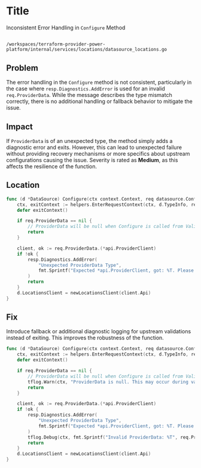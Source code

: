 # Title

Inconsistent Error Handling in `Configure` Method

## 

`/workspaces/terraform-provider-power-platform/internal/services/locations/datasource_locations.go`

## Problem

The error handling in the `Configure` method is not consistent, particularly in the case where `resp.Diagnostics.AddError` is used for an invalid `req.ProviderData`. While the message describes the type mismatch correctly, there is no additional handling or fallback behavior to mitigate the issue.

## Impact

If `ProviderData` is of an unexpected type, the method simply adds a diagnostic error and exits. However, this can lead to unexpected failure without providing recovery mechanisms or more specifics about upstream configurations causing the issue. Severity is rated as **Medium**, as this affects the resilience of the function.

## Location

```go
func (d *DataSource) Configure(ctx context.Context, req datasource.ConfigureRequest, resp *datasource.ConfigureResponse) {
	ctx, exitContext := helpers.EnterRequestContext(ctx, d.TypeInfo, req)
	defer exitContext()

	if req.ProviderData == nil {
		// ProviderData will be null when Configure is called from ValidateConfig.  It's ok.
		return
	}

	client, ok := req.ProviderData.(*api.ProviderClient)
	if !ok {
		resp.Diagnostics.AddError(
			"Unexpected ProviderData Type",
			fmt.Sprintf("Expected *api.ProviderClient, got: %T. Please report this issue to the provider developers.", req.ProviderData),
		)
		return
	}
	d.LocationsClient = newLocationsClient(client.Api)
}
```

## Fix

Introduce fallback or additional diagnostic logging for upstream validations instead of exiting. This improves the robustness of the function.

```go
func (d *DataSource) Configure(ctx context.Context, req datasource.ConfigureRequest, resp *datasource.ConfigureResponse) {
	ctx, exitContext := helpers.EnterRequestContext(ctx, d.TypeInfo, req)
	defer exitContext()

	if req.ProviderData == nil {
		// ProviderData will be null when Configure is called from ValidateConfig. Log diagnostic info
		tflog.Warn(ctx, "ProviderData is null. This may occur during validation. Proceeding without configuration.")
		return
	}

	client, ok := req.ProviderData.(*api.ProviderClient)
	if !ok {
		resp.Diagnostics.AddError(
			"Unexpected ProviderData Type",
			fmt.Sprintf("Expected *api.ProviderClient, got: %T. Please verify provider configuration or report an issue.", req.ProviderData),
		)
		tflog.Debug(ctx, fmt.Sprintf("Invalid ProviderData: %T", req.ProviderData))
		return
	}
	d.LocationsClient = newLocationsClient(client.Api)
}
```